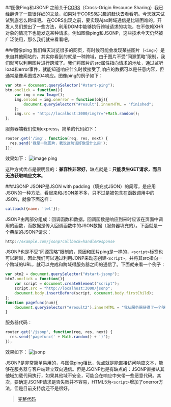 ##图像Ping和JSONP
之前关于[CORS](http://liuwanlin.info/corsxiang-jie/)（Cross-Origin Resource Sharing）我已经翻译了一篇很详细的文章，如果对于CORS感兴趣的赶快去看看吧。今天就来试试到底怎么跨域吧。
在CORS出现之前，要实现Ajax跨域通信是比较困难的。开发人员们想出了一些方法，利用DOM中能够执行跨域请求的功能，在不依赖XHR对象的情况下也能发送某种请求。例如图像ping和JSONP，这些技术今天仍然被广泛使用，那么我们就来看看吧。

###图像ping
我们每天浏览很多的网页，有时候可能会发现某些图片（`<img>`）是来自其他网站的，其实你看到的就是一种跨域，由于图片不受“同源策略”限制，我们就可以利用图片进行跨域了。我们将图片的src属性指向请求的地址，通过监听load和error事件，就能知道响应什么时候接受了,响应的数据可以是任意内容，但通常是像素图或204响应。图像ping的例子如下：
```javascript
var btn = document.querySelector("#start-ping");  
btn.onclick = function(){  
    var img = new Image();
    img.onload = img.onerror = function(obj){
        document.querySelector("#result").innerHTML = "finished";
    };
    img.src = "http://localhost:3000/img?r="+Math.random();
};
```

服务器端我们使用express，简单的代码如下：
```javascript
router.get('/img', function(req, res, next) {  
  res.send('我是一张图片，我说这句话好像没什么用');
});
```
效果如下：
![image ping](http://liuwanlin.info/content/images/2015/04/image-ping-1.gif)

这种方式优点是很明显的：**兼容性非常好**，缺点就是：**只能发生GET请求，而且无法获取响应文本**。

###JSONP
JSONP是JSON with padding（填充式JSON）的简写，是应用JSON的一种方法，看起来和JSON差不多，只不过是被包含在函数调用中的JSON，就像下面这样：
```javascript
callback({name: 'lwl'});  
```
JSONP由两部分组成：回调函数和数据，回调函数是响应到来时应该在页面中调用的函数，而数据是传入回调函数中的JSON数据（服务器填充的）。下面就是一个典型的JSONP请求：
```javascript
http://example.com/jsonp?callback=handleResponse 
```
JSONP也是不受“同源策略”限制的，原因和图片ping是一样的，`<script>`标签也可以跨越，因此我们可以通过利用JONP来动态创建`<script>`，并将其src指向一个跨域的URL，就可以完成和跨域得服务器之间的通信了。下面就来看一个例子：

```javascript
var btn2 = document.querySelector("#start-jsonp");  
btn2.onclick = function(){  
    var script = document.createElement("script");
    script.src = "http://localhost:3000/jsonp";
    document.body.insertBefore(script, document.body.firstChild);
};
function pagefunc(num){  
    document.querySelector("#result2").innerHTML = "我从服务器获得了一个随机数："+num;
}
```

服务器代码：
```javascript
router.get('/jsonp', function(req, res, next) {  
  res.send('pagefunc(' + Math.random() + ')');
});
```
效果如下：
![jsonp](http://liuwanlin.info/content/images/2015/04/jsonp-1.gif)

JSONP是非常简单易用的，与图像ping相比，优点就是能直接访问响应文本，能够在服务器与客户端建立双向通信。但是JSONP也是有缺点的：JSONP直接从其他域加载代码执行，如果其他域不安全，可能会在响应中夹带一些恶意代码。其次，要确定JSONP请求是否失败并不容易，HTML5为`<script>`增加了onerror方法，但是目前支持度还不是很好。

> [完整代码](https://github.com/superlin/cross-demos)
